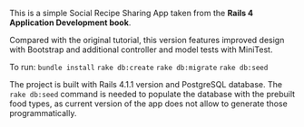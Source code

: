 This is a simple Social Recipe Sharing App taken from the <b>Rails 4 Application Development book</b>.

Compared with the original tutorial, this version features improved design with Bootstrap and additional controller and model tests with MiniTest.

To run:
<code>bundle install</code>
<code>rake db:create</code>
<code>rake db:migrate</code>
<code>rake db:seed</code>

The project is built with Rails 4.1.1 version and PostgreSQL database. The <code>rake db:seed</code> command is needed to populate the database with the prebuilt food types, as current version of the app does not allow to generate those programmatically.
